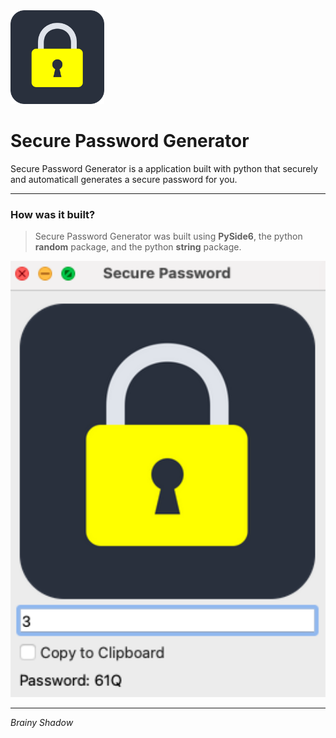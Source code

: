<img src = 'https://github.com/BrainyShadow/secure-password-generator/blob/main/images/lock.png?raw=true' height = 150>
<h1>Secure Password Generator</h1>

Secure Password Generator is a application built with python that securely and automaticall generates a secure password for you.
 
-------------------------------------------------------------------------------------------------------------------------------------------------------------------------

 <h3>How was it built?</h3>

> Secure Password Generator was built using <b>PySide6</b>, the python <b>random</b> package, and the python <b>string</b> package.  
 
 
<img src="https://raw.githubusercontent.com/BrainyShadow/secure-password-generator/main/images/App.png" width = 600></img>

-------------------------------------------------------------------------------------------------------------------------------------------------------------------------
  
<i>Brainy Shadow</i>
